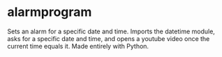 # alarmprogram
Sets an alarm for a specific date and time.
Imports the datetime module, asks for a specific date and time, and opens a youtube video once the current time equals it.
Made entirely with Python.
